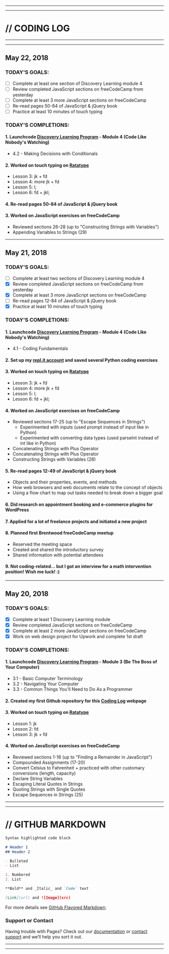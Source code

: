 ------------------
------------------

# // CODING LOG

------------------
------------------

## May 22, 2018

### TODAY'S GOALS:
- [ ]  Complete at least one section of Discovery Learning module 4
- [ ]  Review completed JavaScript sections on freeCodeCamp from yesterday
- [ ]  Complete at least 3 more JavaScript sections on freeCodeCamp
- [ ]  Re-read pages 50-84 of JavaScript & jQuery book
- [ ]  Practice at least 10 minutes of touch typing

### TODAY'S COMPLETIONS:
#### 1. Launchcode [Discovery Learning Program](https://www.launchcode.org/discovery?utm_source=LaunchCode+Stakeholders&utm_campaign=b395dcad44-EMAIL_CAMPAIGN_2018_04_03&utm_medium=email&utm_term=0_4145fbb318-b395dcad44-506125793) - Module 4 (Code Like Nobody's Watching)
- 4.2 - Making Decisions with Conditionals

#### 2. Worked on touch typing on [Ratatype](https://www.ratatype.com/u802195/)
- Lesson 3: jk + fd
- Lesson 4: more jk + fd
- Lesson 5: l;
- Lesson 6: fd + jkl;

#### 4. Re-read pages 50-84 of JavaScript & jQuery book

#### 3. Worked on JavaScript exercises on freeCodeCamp
- Reviewed sections 26-28 (up to "Constructing Strings with Variables")
- Appending Variables to Strings (29)

--------------------

## May 21, 2018

### TODAY'S GOALS:
- [ ]  Complete at least two sections of Discovery Learning module 4
- [x]  Review completed JavaScript sections on freeCodeCamp from yesterday
- [x]  Complete at least 3 more JavaScript sections on freeCodeCamp
- [ ]  Re-read pages 12-84 of JavaScript & jQuery book
- [x]  Practice at least 10 minutes of touch typing

### TODAY'S COMPLETIONS:
#### 1. Launchcode [Discovery Learning Program](https://www.launchcode.org/discovery?utm_source=LaunchCode+Stakeholders&utm_campaign=b395dcad44-EMAIL_CAMPAIGN_2018_04_03&utm_medium=email&utm_term=0_4145fbb318-b395dcad44-506125793) - Module 4 (Code Like Nobody's Watching)
- 4.1 - Coding Fundamentals

#### 2. Set up my [repl.it account](https://repl.it/@vivianmaxine) and saved several Python coding exercises

#### 3. Worked on touch typing on [Ratatype](https://www.ratatype.com/u802195/)
- Lesson 3: jk + fd
- Lesson 4: more jk + fd
- Lesson 5: l;
- Lesson 6: fd + jkl;

#### 4. Worked on JavaScript exercises on freeCodeCamp
- Reviewed sections 17-25 (up to "Escape Sequences in Strings")
  - Experimented with inputs (used prompt instead of input like in Python)
  - Experimented with converting data types (used parseInt instead of int like in Python)
- Concatenating Strings with Plus Operator
- Concatenating Strings with Plus Operator
- Constructing Strings with Variables (28)

#### 5. Re-read pages 12-49 of JavaScript & jQuery book
- Objects and their properties, events, and methods
- How web browsers and web documents relate to the concept of objects
- Using a flow chart to map out tasks needed to break down a bigger goal

#### 6. Did research on appointment booking and e-commerce plugins for WordPress

#### 7. Applied for a lot of freelance projects and initiated a new project

#### 8. Planned first Brentwood freeCodeCamp meetup
- Reserved the meeting space
- Created and shared the introductory survey
- Shared information with potential attendees

#### 9. Not coding-related... but I got an interview for a math intervention position! Wish me luck! :)

--------------------

## May 20, 2018

### TODAY'S GOALS:
- [x]  Complete at least 1 Discovery Learning module
- [x]  Review completed JavaScript sections on freeCodeCamp
- [x]  Complete at least 2 more JavaScript sections on freeCodeCamp
- [x]  Work on web design project for Upwork and complete 1st draft

### TODAY'S COMPLETIONS:
#### 1. Launchcode [Discovery Learning Program](https://www.launchcode.org/discovery?utm_source=LaunchCode+Stakeholders&utm_campaign=b395dcad44-EMAIL_CAMPAIGN_2018_04_03&utm_medium=email&utm_term=0_4145fbb318-b395dcad44-506125793) - Module 3 (Be The Boss of Your Computer)
- 3.1 - Basic Computer Terminology
- 3.2 - Navigating Your Computer
- 3.3 - Common Things You'll Need to Do As a Programmer

#### 2. Created my first Github repository for this [Coding Log](https://vivianmaxine.github.io/) webpage

#### 3. Worked on touch typing on [Ratatype](https://www.ratatype.com/u802195/)
- Lesson 1: jk
- Lesson 2: fd
- Lesson 3: jk + fd

#### 4. Worked on JavaScript exercises on freeCodeCamp
- Reviewed sections 1-16 (up to "Finding a Remainder in JavaScript")
- Compounded Assignments (17-20)
- Convert Celsius to Fahrenheit + practiced with other customary conversions (length, capacity)
- Declare String Variables
- Escaping Literal Quotes in Strings
- Quoting Strings with Single Quotes
- Escape Sequences in Strings (25)


------------------
------------------


# // GITHUB MARKDOWN

```markdown
Syntax highlighted code block

# Header 1
## Header 2

- Bulleted
- List

1. Numbered
2. List

**Bold** and _Italic_ and `Code` text

[Link](url) and ![Image](src)
```

For more details see [GitHub Flavored Markdown](https://guides.github.com/features/mastering-markdown/).

### Support or Contact

Having trouble with Pages? Check out our [documentation](https://help.github.com/categories/github-pages-basics/) or [contact support](https://github.com/contact) and we’ll help you sort it out.

------------------
------------------
